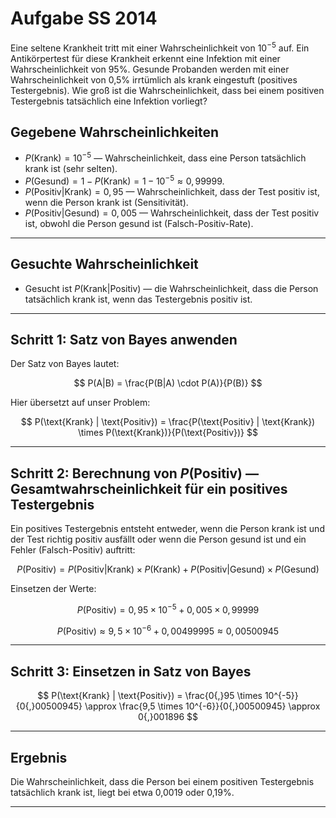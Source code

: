 # Aufgabe SS 2014
Eine seltene Krankheit tritt mit einer Wahrscheinlichkeit von $10^{-5}$ auf. Ein Antikörpertest für diese Krankheit erkennt eine Infektion mit einer Wahrscheinlichkeit von 95%. Gesunde Probanden werden mit einer Wahrscheinlichkeit von 0,5% irrtümlich als krank 
eingestuft (positives Testergebnis). Wie groß ist die Wahrscheinlichkeit, dass bei einem positiven Testergebnis tatsächlich eine Infektion vorliegt? 

## Gegebene Wahrscheinlichkeiten

- $P(\text{Krank}) = 10^{-5}$ — Wahrscheinlichkeit, dass eine Person tatsächlich krank ist (sehr selten).
- $P(\text{Gesund}) = 1 - P(\text{Krank}) = 1 - 10^{-5} \approx 0{,}99999$.
- $P(\text{Positiv} | \text{Krank}) = 0{,}95$ — Wahrscheinlichkeit, dass der Test positiv ist, wenn die Person krank ist (Sensitivität).
- $P(\text{Positiv} | \text{Gesund}) = 0{,}005$ — Wahrscheinlichkeit, dass der Test positiv ist, obwohl die Person gesund ist (Falsch-Positiv-Rate).

***

## Gesuchte Wahrscheinlichkeit

- Gesucht ist $P(\text{Krank} | \text{Positiv})$ — die Wahrscheinlichkeit, dass die Person tatsächlich krank ist, wenn das Testergebnis positiv ist.

***

## Schritt 1: Satz von Bayes anwenden

Der Satz von Bayes lautet:

$$
P(A|B) = \frac{P(B|A) \cdot P(A)}{P(B)}
$$

Hier übersetzt auf unser Problem:

$$
P(\text{Krank} | \text{Positiv}) = \frac{P(\text{Positiv} | \text{Krank}) \times P(\text{Krank})}{P(\text{Positiv})}
$$

***

## Schritt 2: Berechnung von $P(\text{Positiv})$ — Gesamtwahrscheinlichkeit für ein positives Testergebnis

Ein positives Testergebnis entsteht entweder, wenn die Person krank ist und der Test richtig positiv ausfällt oder wenn die Person gesund ist und ein Fehler (Falsch-Positiv) auftritt:

$$
P(\text{Positiv}) = P(\text{Positiv} | \text{Krank}) \times P(\text{Krank}) + P(\text{Positiv} | \text{Gesund}) \times P(\text{Gesund})
$$

Einsetzen der Werte:

$$
P(\text{Positiv}) = 0{,}95 \times 10^{-5} + 0{,}005 \times 0{,}99999
$$

$$
P(\text{Positiv}) \approx 9,5 \times 10^{-6} + 0{,}00499995 \approx 0{,}00500945
$$

***

## Schritt 3: Einsetzen in Satz von Bayes

$$
P(\text{Krank} | \text{Positiv}) = \frac{0{,}95 \times 10^{-5}}{0{,}00500945} \approx \frac{9,5 \times 10^{-6}}{0{,}00500945} \approx 0{,}001896
$$

***

## Ergebnis

Die Wahrscheinlichkeit, dass die Person bei einem positiven Testergebnis tatsächlich krank ist, liegt bei etwa 0,0019 oder 0,19%.

***
